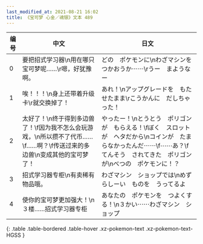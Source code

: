 ```yaml
---
last_modified_at: 2021-08-21 16:02
title: 《宝可梦 心金／魂银》文本 489
---
```

| 编号 | 中文 | 日文 |
| ---- | ---- | ---- |
| 0 | 要把招式学习器\n用在哪只宝可梦呢……\r嗯，好犹豫啊。 | どの　ポケモンに\nわざマシンを　つかおうか⋯⋯\rうー　まようなー |
| 1 | 唉！！！\n身上还带着升级卡\r就交换掉了！ | あれ！\nアップグレードを　もたせたまま\rこうかんに　だしちゃった！ |
| 2 | 太好了！\n终于得到多边兽了！\f因为我不怎么会玩游戏，\n所以攒不了代币……\f……啊？\f传送过来的多边兽\n变成其他的宝可梦了！ | やったー！\nとうとう　ポリゴンが　もらえる！\fぼく　スロットが　ヘタだから\nコインが　たまらなかったんだ⋯⋯\f⋯⋯あ？\fてんそう　されてきた　ポリゴンが\nべつの　ポケモンに！？ |
| 3 | 招式学习器专柜\n有卖稀有物品哦。 | わざマシン　ショップでは\nめずらしーい　ものを　うってるよ |
| 4 | 使你的宝可梦更加强大！\n３楼……招式学习器专柜 | あなたの　ポケモンを　つよくする！\n３かい⋯⋯わざマシン　ショップ |
{: .table .table-bordered .table-hover .xz-pokemon-text .xz-pokemon-text-HGSS }